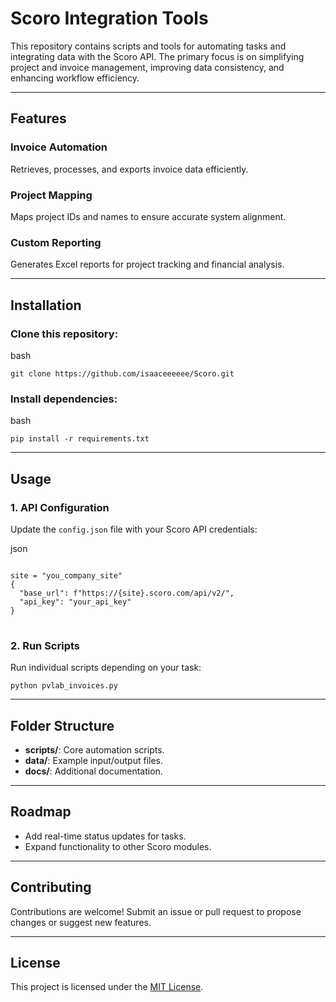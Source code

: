 <h1><b>Scoro Integration Tools</b></h1>
<p>This repository contains scripts and tools for automating tasks and integrating data with the Scoro API. The primary focus is on simplifying project and invoice management, improving data consistency, and enhancing workflow efficiency.</p>
<hr>

<h2><b>Features</b></h2>
<h3><b>Invoice Automation</b></h3>
<p>Retrieves, processes, and exports invoice data efficiently.</p>

<h3><b>Project Mapping</b></h3>
<p>Maps project IDs and names to ensure accurate system alignment.</p>

<h3><b>Custom Reporting</b></h3>
<p>Generates Excel reports for project tracking and financial analysis.</p>
<hr>

<h2><b>Installation</b></h2>
<h3><b>Clone this repository:</b></h3>
<p>bash</p>
<pre>
<code>git clone https://github.com/isaaceeeeee/Scoro.git</code>
</pre>

<h3><b>Install dependencies:</b></h3>
<p>bash</p>
<pre>
<code>pip install -r requirements.txt</code>
</pre>
<hr>

<h2><b>Usage</b></h2>
<h3><b>1. API Configuration</b></h3>
<p>Update the <code>config.json</code> file with your Scoro API credentials:</p>
<p>json</p>
<pre>
<code>
site = "you_company_site"
{
  "base_url": f"https://{site}.scoro.com/api/v2/",
  "api_key": "your_api_key"
}
</code>
</pre>

<h3><b>2. Run Scripts</b></h3>
<p>Run individual scripts depending on your task:</p>
<pre>
<code>python pvlab_invoices.py</code>
</pre>
<hr>

<h2><b>Folder Structure</b></h2>
<ul>
<li><b>scripts/</b>: Core automation scripts.</li>
<li><b>data/</b>: Example input/output files.</li>
<li><b>docs/</b>: Additional documentation.</li>
</ul>
<hr>

<h2><b>Roadmap</b></h2>
<ul>
<li>Add real-time status updates for tasks.</li>
<li>Expand functionality to other Scoro modules.</li>
</ul>
<hr>

<h2><b>Contributing</b></h2>
<p>Contributions are welcome! Submit an issue or pull request to propose changes or suggest new features.</p>
<hr>

<h2><b>License</b></h2>
<p>This project is licensed under the <a href="LICENSE">MIT License</a>.</p>
